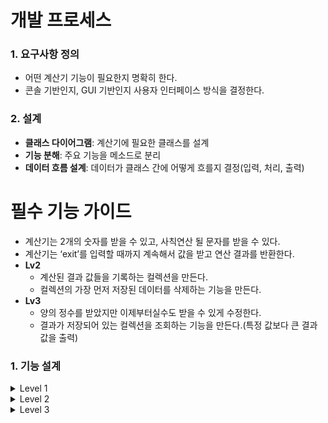 # 개발 프로세스
### 1. 요구사항 정의

- 어떤 계산기 기능이 필요한지 명확히 한다.
- 콘솔 기반인지, GUI 기반인지 사용자 인터페이스 방식을 결정한다.

### 2. 설계

- **클래스 다이어그램**: 계산기에 필요한 클래스를 설계
- **기능 분해**: 주요 기능을 메소드로 분리
- **데이터 흐름 설계**: 데이터가 클래스 간에 어떻게 흐를지 결정(입력, 처리, 출력)



# 필수 기능 가이드

- 계산기는 2개의 숫자를 받을 수 있고, 사칙연산 될 문자를 받을 수 있다.
- 계산기는 ‘exit’를 입력할 때까지 계속해서 값을 받고 연산 결과를 반환한다.
- **Lv2**
    - 계산된 결과 값들을 기록하는 컬렉션을 만든다.
    - 컬렉션의 가장 먼저 저장된 데이터를 삭제하는 기능을 만든다.
- **Lv3**
    - 양의 정수를 받았지만 이제부터실수도 받을 수 있게 수정한다.
    - 결과가 저장되어 있는 컬렉션을 조회하는 기능을 만든다.(특정 값보다 큰 결과 값을 출력)

### 1. 기능 설계
<details>
  <summary>Level 1</summary>
- `필수 구현` 클래스 없이 자바의 기본 문법만을 사용하여 구현한 계산기
  
① 양의 정수(0 포함)를 입력 받는다.
- [x]  `Scanner`를 사용하여, 양의 정수 2개 요청
- [x]  `double` 함수 사용
- [x]  `while`문을 사용하여, 잘못된 입력일 경우, 재입력 요청


② 사칙연산 기호(➕, ➖, ✖️, ➗)를 입력받는다.
- [x]  `Scanner` 사용
- [x]  `charAt(0)` 타입으로 저장
- [x]  `while`문을 사용하여, 잘못된 입력일 경우, 재입력 요청

    

③ 입력 받은 내용으로 연산 진행 후, 결과 값 출력
- [x]  `switch`를 사용해 연산 기호 구분
- [x]  `while`문을 사용하여, 잘못된 입력일 경우, 재입력 요청(0으로 나누기)

    

④ 계속해서 계산을 할 수 있도록 하고, `exit` 입력 시 종료되도록 한다.
- [x]  `while`문을 사용하여, 스텝별로 반복
- [x]  `Scanner`를 사용하여, 계속 진행 할 것인지 확인
</details>

<details>
  <summary>Level 2</summary>
- 필수 구현 객체 지향 개념을 적용하여 클래스 정의, 연산을 수행하는 메소드 작성한 계산기
  
  ① 사칙연산 → 결과값 반환 메서드 구현/연산 결과를 저장한다.
- [x]  컬렉션 타입 필드를 가진 `Calculator` 클래스를 생성
- [x]  결과 값을 반환하는 메서드와 연산 결과를 저장하는 컬렉션 타입 필드를 가진 `App` 클래스 생성
- [x]  `App` 클래스의 `main` 메서드에 `Calculator` 클래스가 활용될 수 있도록 수정한다.
    - [x]  연산 수행 역할은 `Calculator` 클래스가 담당
    - [ ]  연산 결과는 `Calculator` 클래스의 연산 결과를 저장하는 필드에 저장
- [x]  `App` 클래스의 `main` 메서드에서 연산 결과를 저장하는 컬렉션 필드에 직접 접근하지 못하도록 수정한다. (캡슐화)
    - [x]  간접 접근을 통해 필드에 접근하여 수정/가져올 수 있도록 구현

② 저장된 계산 결과들 중 가장 먼저 저장된 데이터를 삭제하는 기능을 가진 메서드를 구현한다.
- [x]  `App` 클래스의 `main` 메서드에 삭제 메서드가 활용될 수 있도록 수정
</details>

<details>
  <summary>Level 3</summary>
  - `도전 구현` 자바의 Enum, 제네릭, 람다 & 스트림을 적용한 계산기

  ① 연산자 타입에 대한 정보를 관리할 수 있도록 한다.
- [x]  `Enum` 타입 활용(`ArithmeticCalculator` 클래스)

② double 타입의 값을 전달 받아도 연산이 수행되도록 한다.
- [x]  `제네릭` 사용하기
- [x]  피연산자를 여러 타입으로 받을 수 있도록 기능 확장
</details>

